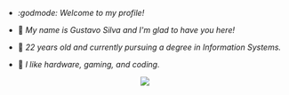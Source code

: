 - *:godmode: Welcome to my profile!*

- :ninja:	*My name is Gustavo Silva and I'm glad to have you here!*
- :adult:	*22 years old and currently pursuing a degree in Information Systems.*
- :space_invader:	*I like hardware, gaming, and coding.*

<p align="center">
  <a href="https://skillicons.dev">
    <img src="https://skillicons.dev/icons?i=html,css,cs,py,java,git" />
  </a>
</p>
